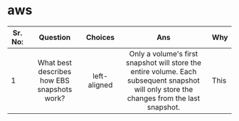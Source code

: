 # aws

|Sr. No:| Question | Choices | Ans | Why |
|----------|:----------:|:-------------:|:------:|------|
|1| What best describes how EBS snapshots work? |left-aligned |Only a volume's first snapshot will store the entire volume. Each subsequent snapshot will only store the changes from the last snapshot. | This |
